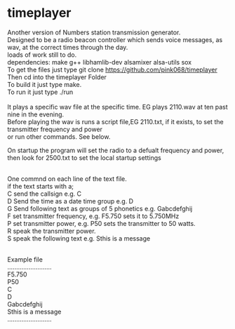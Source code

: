 # timeplayer<br />
Another version of 
Numbers station transmission generator.<br />
Designed to be a radio beacon controller which sends voice messages, as wav, at the correct times through the day.<br />
loads of work still to do.<br />
dependencies: make g++ libhamlib-dev alsamixer alsa-utils sox<br />
To get the files just type git clone https://github.com/pink068/timeplayer<br/>
Then cd into the timeplayer Folder<br/>
To build it just type make.<br />
To run it just type ./run<br /><br />
It plays a specific wav file at the specific time. EG plays 2110.wav at ten past nine in the evening. <br/>
Before playing the wav is runs a script file,EG 2110.txt, if it exists, to set the transmitter frequency and power</br>
or run other commands. See below.

On startup the program will set the radio to a defualt frequency and power, <br/>
then look for 2500.txt to set the local startup settings<br />

<br />
One commnd on each line of the text file.<br/>
if the text starts with a;<br />
C send the callsign e.g. C<br />
D Send the time as a date time group  e.g. D<br />
G Send following text as groups of 5 phonetics   e.g. Gabcdefghij<br />
F set transmitter frequency,  e.g.  F5.750 sets it to 5.750MHz<br />
P set transmitter power, e.g. P50 sets the transmitter to 50 watts.<br />
R speak the transmitter power.<br/>
S speak the following text e.g. Sthis is a message<br />
<br />

Example file<br />
.........................<br />
F5.750<br />
P50<br />
C<br />
D<br />
Gabcdefghij<br />
Sthis is a message<br />
.........................<br />

